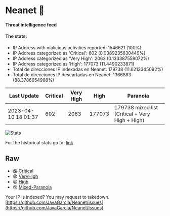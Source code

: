 # Neanet :hocho:
#### Threat intelligence feed
#### The stats:

- IP Address with malicious activities reported: 1546621 (100%)
- IP Address categorized as 'Critical':  602 (0.0389235630449%)
- IP Address categorized as 'Very High':  2063 (0.133387559072%)
- IP Address categorized as 'High':  177073 (11.4490233871)
- Total de direcciones IP indexadas en Neanet:  179738 (11.6213345092%)
- Total de direcciones IP descartadas en Neanet:  1366883 (88.3786654908%)

| Last Update | Critical | Very High | High | Paranoia |
| --- | --- | --- | --- | --- |
| 2023-04-10 18:01:37 | 602 | 2063 | 177073 | 179738 mixed list (Critical + Very High + High)|

![Stats](https://docs.google.com/spreadsheets/d/e/2PACX-1vSnaNMIXVabIpDJjufMlzH7poXnshF3mgd8Is1g9ytUEzVsP5my4Trn8f-xkoLLQ38xpL3HtmUexLo6/pubchart?oid=501124687&format=image)

For the historical stats go to: [link](/stats.csv)
## Raw
- :scream: [Critical](https://raw.githubusercontent.com/JavaGarcia/Neanet/master/blacklists/neanet_critical.txt)
- :fearful: [VeryHigh](https://raw.githubusercontent.com/JavaGarcia/Neanet/master/blacklists/neanet_veryHigh.txtt)
- :frowning: [High](https://raw.githubusercontent.com/JavaGarcia/Neanet/master/blacklists/neanet_high.txt)
- :dizzy_face: [Mixed-Paranoia](https://raw.githubusercontent.com/JavaGarcia/Neanet/master/blacklists/neanet_all.txt)


Your IP is indexed? You may request to takedown. [https://github.com/JavaGarcia/Neanet/issues](https://github.com/JavaGarcia/Neanet/issues)
































































































































































































































































































































































































































































































































































































































































































































































































































































































































































































































































































































































































































































































































































































































































































































































































































































































































































































































































































































































































































































































































































































































































































































































































































































































































































































































































































































































































































































































































































































































































































































































































































































































































































































































































































































































































































































































































































































































































































































































































































































































































































































































































































































































































































































































































































































































































































































































































































































































































































































































































































































































































































































































































































































































































































































































































































































































































































































































































































































































































































































































































































































































































































































































































































































































































































































































































































































































































































































































































































































































































































































































































































































































































































































































































































































































































































































































































































































































































































































































































































































































































































































































































































































































































































































































































































































































































































































































































































































































































































































































































































































































































































































































































































































































































































































































































































































































































































































































































































































































































































































































































































































































































































































































































































































































































































































































































































































